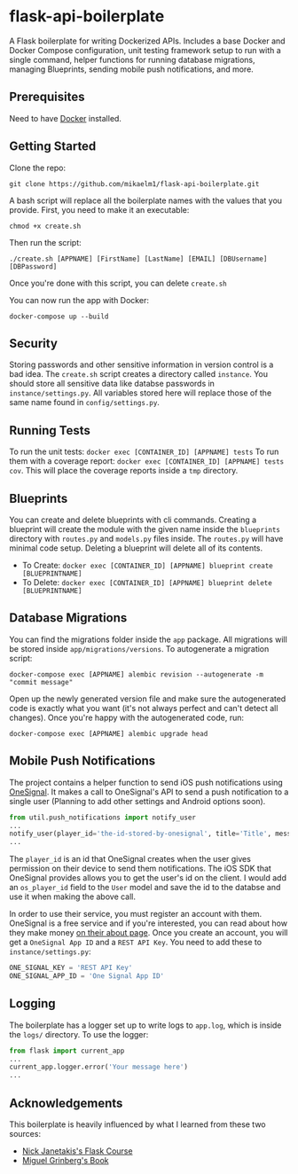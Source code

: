 # flask-api-boilerplate
A Flask boilerplate for writing Dockerized APIs. Includes a base Docker and Docker Compose configuration, unit testing framework setup to run with a single command, helper functions for running database migrations, managing Blueprints, sending mobile push notifications, and more. 

## Prerequisites

Need to have [Docker](https://docs.docker.com/engine/installation/) installed.

## Getting Started
Clone the repo:
```
git clone https://github.com/mikaelm1/flask-api-boilerplate.git
```
A bash script will replace all the boilerplate names with the values that you provide. First, you need to make it an executable:
```
chmod +x create.sh
```
Then run the script:
```
./create.sh [APPNAME] [FirstName] [LastName] [EMAIL] [DBUsername] [DBPassword]
```

Once you're done with this script, you can delete `create.sh`

You can now run the app with Docker:
```
docker-compose up --build
```

## Security
Storing passwords and other sensitive information in version control is a bad idea. The `create.sh` script creates a directory called `instance`. You should store all sensitive data like databse passwords in `instance/settings.py`. All variables stored here will replace those of the same name found in `config/settings.py`.

## Running Tests
To run the unit tests: `docker exec [CONTAINER_ID] [APPNAME] tests`
To run them with a coverage report: `docker exec [CONTAINER_ID] [APPNAME] tests cov`. This will place the coverage reports inside a `tmp` directory. 

## Blueprints
You can create and delete blueprints with cli commands. Creating a blueprint will create the module with the given name inside the `blueprints` directory with `routes.py` and `models.py` files inside. The `routes.py` will have minimal code setup. Deleting a blueprint will delete all of its contents.

- To Create: `docker exec [CONTAINER_ID] [APPNAME] blueprint create [BLUEPRINTNAME]`
- To Delete: `docker exec [CONTAINER_ID] [APPNAME] blueprint delete [BLUEPRINTNAME]`

## Database Migrations
You can find the migrations folder inside the `app` package. All migrations will be stored inside `app/migrations/versions`. To autogenerate a migration script:
```
docker-compose exec [APPNAME] alembic revision --autogenerate -m "commit message"
```
Open up the newly generated version file and make sure the autogenerated code is exactly what you want (it's not always perfect and can't detect all changes). Once you're happy with the autogenerated code, run:
```
docker-compose exec [APPNAME] alembic upgrade head
```

## Mobile Push Notifications
The project contains a helper function to send iOS push notifications using [OneSignal](https://onesignal.com/). It makes a call to OneSignal's API to send a push notification to a single user (Planning to add other settings and Android options soon). 
```python
from util.push_notifications import notify_user
...
notify_user(player_id='the-id-stored-by-onesignal', title='Title', message='Body of the message', subtitle='Subtitle')
...
```
The `player_id` is an id that OneSignal creates when the user gives permission on their device to send them notifications. The iOS SDK that OneSignal provides allows you to get the user's id on the client. I would add an `os_player_id` field to the `User` model and save the id to the databse and use it when making the above call. 

In order to use their service, you must register an account with them. OneSignal is a free service and if you're interested, you can read about how they make money [on their about page](https://onesignal.com/about). Once you create an account, you will get a `OneSignal App ID` and a `REST API Key`. You need to add these to `instance/settings.py`:
```python
ONE_SIGNAL_KEY = 'REST API Key'
ONE_SIGNAL_APP_ID = 'One Signal App ID'
```

## Logging
The boilerplate has a logger set up to write logs to `app.log`, which is inside the `logs/` directory. To use the logger:
```python
from flask import current_app
...
current_app.logger.error('Your message here')
...
```

## Acknowledgements
This boilerplate is heavily influenced by what I learned from these two sources:
- [Nick Janetakis's Flask Course](https://nickjanetakis.com/courses/build-a-saas-app-with-flask)
- [Miguel Grinberg's Book](https://www.amazon.com/Flask-Web-Development-Developing-Applications/dp/1449372627/ref=sr_1_2?ie=UTF8&qid=1491529179&sr=8-2&keywords=flask+book)
